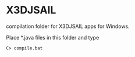 # X3DJSAIL
compilation folder for X3DJSAIL apps for Windows.

Place *.java files in this folder and type

```
C> compile.bat
```
